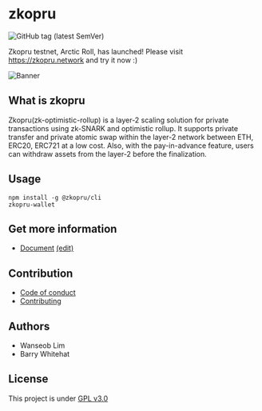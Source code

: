 # zkopru

![GitHub tag (latest SemVer)](https://img.shields.io/github/v/tag/zkopru-network/zkopru)

Zkopru testnet, Arctic Roll, has launched! Please visit <https://zkopru.network> and try it now :)

![Banner](https://docs.google.com/drawings/d/e/2PACX-1vRwGTvmJAbNBZCK5syubcrWZgYc3wuK9cHZScbc5lgyLbBYsx42Xzo60unw4-oLlPg_-nwXxaE3t9c6/pub?w=1280)

## What is zkopru

Zkopru(zk-optimistic-rollup) is a layer-2 scaling solution for private transactions using zk-SNARK and optimistic rollup. It supports private transfer and private atomic swap within the layer-2 network between ETH, ERC20, ERC721 at a low cost. Also, with the pay-in-advance feature, users can withdraw assets from the layer-2 before the finalization.

## Usage

```shell
npm install -g @zkopru/cli
zkopru-wallet
```

## Get more information

<!-- * [Ethresear.ch](https://ethresear.ch) -->
* [Document](https://docs.zkopru.network) [(edit)](https://github.com/wanseob/docs.zkopru.network)

## Contribution

* [Code of conduct](./CODE_OF_CONDUCT.md)
* [Contributing](./CONTRIBUTING.md)

## Authors

* Wanseob Lim
* Barry Whitehat

## License

This project is under [GPL v3.0](https://github.com/zkopru-network/zkopru/blob/master/LICENSE)
